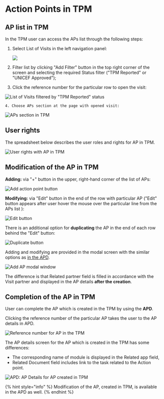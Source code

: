 # Action Points in TPM

## **AP list in TPM**

In the TPM user can access the APs list through the following steps:

1. Select List of Visits in the left navigation panel: 

   ![](../../.gitbook/assets/1.png)

2. Filter list by clicking "Add Filter" button in the top right corner of the screen and selecting the required Status filter  \("TPM Reported" or "UNICEF Approved"\); 
3. Click the reference number for the particular row to open the visit: 

![List of Visits filtered by &quot;TPM Reported&quot; status](../../.gitbook/assets/58.png)

    4. Choose APs section at the page with opened visit:

![APs section in TPM](../../.gitbook/assets/2%20%281%29.png)

## User rights

The spreadsheet below describes the user roles and rights for AP in TPM.

![User rights with AP in TPM](../../.gitbook/assets/31%20%281%29.png)

## Modification of the AP in TPM

**Adding:** via "+" button in the upper, right-hand corner of the list of APs:

![Add action point button](../../.gitbook/assets/3.png)

**Modifying:** via "Edit" button in the end of the row with particular AP \("Edit" button appears after user hover the mouse over the particular line from the APs list \):

![Edit button](../../.gitbook/assets/4.png)

There is an additional option for **duplicating** the AP in the end of each row behind the "Edit" button:

![Duplicate button](../../.gitbook/assets/etools-google-chrome-2018-08-11-18.52.50.png)

Adding and modifying are provided in the modal screen with the similar options as [in the APD](../action-points-screens-1/how-to-add-new-action-point.md). 

![Add AP modal window](../../.gitbook/assets/16%20%282%29.png)

The difference is that Related partner field is filled in accordance with the Visit partner and displayed in the AP details **after the creation**. 

## Completion of the AP in TPM

User can complete the AP which is created in the TPM  by using the **APD**. 

Clicking the reference number of the particular AP takes the user to the AP details in APD.

![Reference number for AP in the TPM](../../.gitbook/assets/62.png)

The AP details screen for the AP which is created in the TPM has some differences:

* The corresponding name of module is displayed in the Related app field,
* Related Document field includes link to the task related to the Action point.

![APD: AP Details for AP created in TPM ](../../.gitbook/assets/6%20%283%29.png)

{% hint style="info" %}
Modification of the AP,  created in TPM,  is available in the APD as well.
{% endhint %}

  




  


